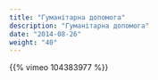```yaml
---
title: "Гуманітарна допомога"
description: "Гуманітарна допомога"
date: "2014-08-26"
weight: "40"
---
```


{{% vimeo 104383977 %}}
